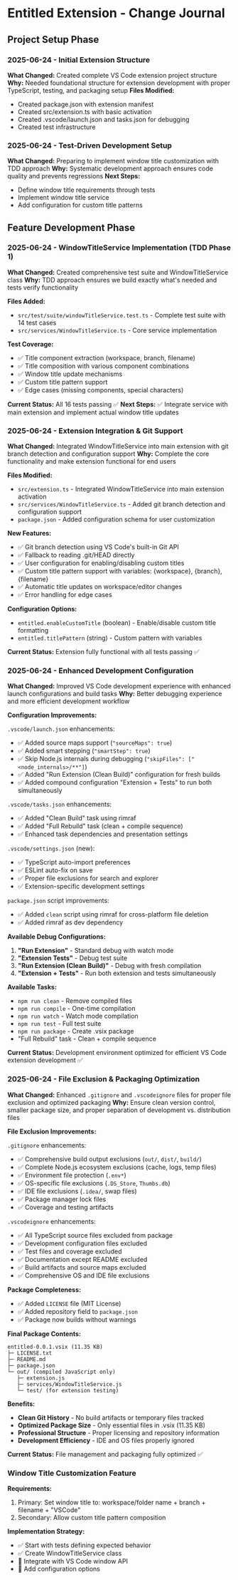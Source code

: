 # Entitled Extension - Change Journal

## Project Setup Phase

### 2025-06-24 - Initial Extension Structure
**What Changed:** Created complete VS Code extension project structure
**Why:** Needed foundational structure for extension development with proper TypeScript, testing, and packaging setup
**Files Modified:**

- Created package.json with extension manifest
- Created src/extension.ts with basic activation
- Created .vscode/launch.json and tasks.json for debugging
- Created test infrastructure

### 2025-06-24 - Test-Driven Development Setup
**What Changed:** Preparing to implement window title customization with TDD approach
**Why:** Systematic development approach ensures code quality and prevents regressions
**Next Steps:**

- Define window title requirements through tests
- Implement window title service
- Add configuration for custom title patterns

## Feature Development Phase

### 2025-06-24 - WindowTitleService Implementation (TDD Phase 1)
**What Changed:** Created comprehensive test suite and WindowTitleService class
**Why:** TDD approach ensures we build exactly what's needed and tests verify functionality

**Files Added:**
- `src/test/suite/windowTitleService.test.ts` - Complete test suite with 14 test cases
- `src/services/WindowTitleService.ts` - Core service implementation

**Test Coverage:**
- ✅ Title component extraction (workspace, branch, filename)
- ✅ Title composition with various component combinations
- ✅ Window title update mechanisms
- ✅ Custom title pattern support
- ✅ Edge cases (missing components, special characters)

**Current Status:** All 16 tests passing ✅
**Next Steps:** ✅ Integrate service with main extension and implement actual window title updates

### 2025-06-24 - Extension Integration & Git Support
**What Changed:** Integrated WindowTitleService into main extension with git branch detection and configuration support
**Why:** Complete the core functionality and make extension functional for end users

**Files Modified:**
- `src/extension.ts` - Integrated WindowTitleService into main extension activation
- `src/services/WindowTitleService.ts` - Added git branch detection and configuration support
- `package.json` - Added configuration schema for user customization

**New Features:**
- ✅ Git branch detection using VS Code's built-in Git API
- ✅ Fallback to reading .git/HEAD directly
- ✅ User configuration for enabling/disabling custom titles
- ✅ Custom title pattern support with variables: {workspace}, {branch}, {filename}
- ✅ Automatic title updates on workspace/editor changes
- ✅ Error handling for edge cases

**Configuration Options:**
- `entitled.enableCustomTitle` (boolean) - Enable/disable custom title formatting
- `entitled.titlePattern` (string) - Custom pattern with variables

**Current Status:** Extension fully functional with all tests passing ✅

### 2025-06-24 - Enhanced Development Configuration
**What Changed:** Improved VS Code development experience with enhanced launch configurations and build tasks
**Why:** Better debugging experience and more efficient development workflow

**Configuration Improvements:**

`.vscode/launch.json` enhancements:
- ✅ Added source maps support (`"sourceMaps": true`)
- ✅ Added smart stepping (`"smartStep": true`) 
- ✅ Skip Node.js internals during debugging (`"skipFiles": ["<node_internals>/**"]`)
- ✅ Added "Run Extension (Clean Build)" configuration for fresh builds
- ✅ Added compound configuration "Extension + Tests" to run both simultaneously

`.vscode/tasks.json` enhancements:
- ✅ Added "Clean Build" task using rimraf
- ✅ Added "Full Rebuild" task (clean + compile sequence)
- ✅ Enhanced task dependencies and presentation settings

`.vscode/settings.json` (new):
- ✅ TypeScript auto-import preferences
- ✅ ESLint auto-fix on save
- ✅ Proper file exclusions for search and explorer
- ✅ Extension-specific development settings

`package.json` script improvements:
- ✅ Added `clean` script using rimraf for cross-platform file deletion
- ✅ Added rimraf as dev dependency

**Available Debug Configurations:**
1. **"Run Extension"** - Standard debug with watch mode
2. **"Extension Tests"** - Debug test suite
3. **"Run Extension (Clean Build)"** - Debug with fresh compilation
4. **"Extension + Tests"** - Run both extension and tests simultaneously

**Available Tasks:**
- `npm run clean` - Remove compiled files
- `npm run compile` - One-time compilation  
- `npm run watch` - Watch mode compilation
- `npm run test` - Full test suite
- `npm run package` - Create .vsix package
- "Full Rebuild" task - Clean + compile sequence

**Current Status:** Development environment optimized for efficient VS Code extension development ✅

### 2025-06-24 - File Exclusion & Packaging Optimization
**What Changed:** Enhanced `.gitignore` and `.vscodeignore` files for proper file exclusion and optimized packaging
**Why:** Ensure clean version control, smaller package size, and proper separation of development vs. distribution files

**File Exclusion Improvements:**

`.gitignore` enhancements:
- ✅ Comprehensive build output exclusions (`out/`, `dist/`, `build/`)
- ✅ Complete Node.js ecosystem exclusions (cache, logs, temp files)
- ✅ Environment file protection (`.env*`)
- ✅ OS-specific file exclusions (`.DS_Store`, `Thumbs.db`)
- ✅ IDE file exclusions (`.idea/`, swap files)
- ✅ Package manager lock files
- ✅ Coverage and testing artifacts

`.vscodeignore` enhancements:
- ✅ All TypeScript source files excluded from package
- ✅ Development configuration files excluded
- ✅ Test files and coverage excluded
- ✅ Documentation except README excluded
- ✅ Build artifacts and source maps excluded
- ✅ Comprehensive OS and IDE file exclusions

**Package Completeness:**
- ✅ Added `LICENSE` file (MIT License)
- ✅ Added repository field to `package.json`
- ✅ Package now builds without warnings

**Final Package Contents:**
```
entitled-0.0.1.vsix (11.35 KB)
├─ LICENSE.txt
├─ README.md
├─ package.json
└─ out/ (compiled JavaScript only)
   ├─ extension.js
   ├─ services/WindowTitleService.js
   └─ test/ (for extension testing)
```

**Benefits:**
- **Clean Git History** - No build artifacts or temporary files tracked
- **Optimized Package Size** - Only essential files in .vsix (11.35 KB)
- **Professional Structure** - Proper licensing and repository information
- **Development Efficiency** - IDE and OS files properly ignored

**Current Status:** File management and packaging fully optimized ✅

### Window Title Customization Feature
**Requirements:**

1. Primary: Set window title to: workspace/folder name + branch + filename + "VSCode"
2. Secondary: Allow custom title pattern composition

**Implementation Strategy:**

- ✅ Start with tests defining expected behavior
- ✅ Create WindowTitleService class
- 🔄 Integrate with VS Code window API
- 🔄 Add configuration options

